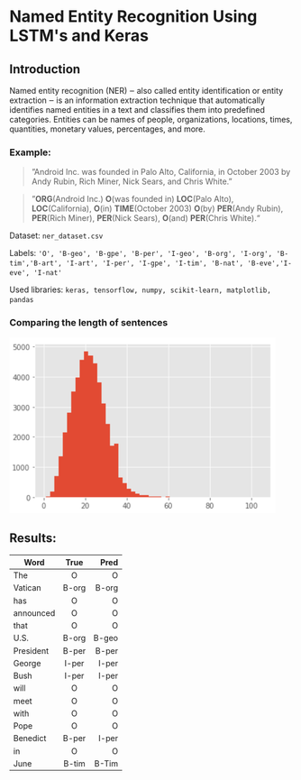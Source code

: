 # Named Entity Recognition Using LSTM's and Keras

## Introduction
Named entity recognition (NER) ‒ also called entity identification or entity extraction ‒ is an information extraction technique that automatically identifies named entities in
a text and classifies them into predefined categories. Entities can be names of people, organizations, locations, times, quantities, monetary values, percentages, and more.

### Example:

> ”Android Inc. was founded in Palo Alto, California, in October 2003 by Andy Rubin, Rich Miner, Nick Sears, and Chris White.” 

> ”**ORG**(Android Inc.) **O**(was founded in) **LOC**(Palo Alto), **LOC**(California), **O**(in) **TIME**(October 2003) **O**(by) **PER**(Andy Rubin), **PER**(Rich Miner), **PER**(Nick Sears), **O**(and) **PER**(Chris White).“ 

Dataset: `ner_dataset.csv`

Labels:   `'O', 'B-geo', 'B-gpe', 'B-per', 'I-geo', 'B-org', 'I-org', 'B-tim','B-art', 'I-art', 'I-per', 'I-gpe', 'I-tim', 'B-nat', 'B-eve','I-eve', 'I-nat' `

Used libraries: `keras, tensorflow, numpy, scikit-learn, matplotlib, pandas`


### Comparing the length of sentences
<img src="https://github.com/yashasvimisra2798/NamedEntityRecognition/blob/master/plots/Capture.PNG"/> 


## Results:

| Word      | True          | Pred    | 
| --------- |:-------------:| -------:| 
|The        |   O           |  O      |
|Vatican    |   B-org	      |  B-org  |
|has        |    O	        |  O      |
|announced  |    O	        |  O      |
|that       |    O	        |  O      |
|U.S.       |   B-org	      |  B-geo  |
|President  |   B-per	      |  B-per  |
|George     |   I-per	      |  I-per  |
|Bush       |   I-per	      |  I-per  |
|will       |    O	        |  O      |
|meet       |    O	        |  O      |
|with       |    O	        |  O      |
|Pope       |    O	        |  O      |
|Benedict   |   B-per	      |  I-per  |
|in         |   O	          |  O      | 
|June       |   B-tim	      |  B-Tim  |

